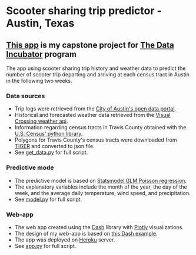 # Scooter sharing trip predictor - Austin, Texas
## [This app](https://scooter-predict.herokuapp.com/) is my capstone project for [The Data Incubator](https://www.thedataincubator.com) program

The app using scooter sharing trip history and weather data to predict the number of scooter trip departing and arriving at each census tract in Austin in the following two weeks.

### Data sources
* Trip logs were retrieved from the [City of Austin's open data portal](https://data.austintexas.gov/Transportation-and-Mobility/Shared-Micromobility-Vehicle-Trips/7d8e-dm7r).
* Historical and forecasted weather data retrieved from the [Visual Crossing weather api](https://www.visualcrossing.com/weather-api).
* Information regarding census tracts in Travis County obtained with the [U.S. Census' python library](https://pypi.org/project/census/).
* Polygons for Travis County's census tracts were downloaded from [TIGER](https://www.census.gov/geographies/mapping-files/time-series/geo/tiger-line-file.html) and converted to json file.
* See [get_data.py](https://github.com/caspior/scooter_predictor/blob/master/get_data.py) for full script.

### Predictive mode
* The predictive model is based on [Statsmodel GLM Poisson regression](https://www.statsmodels.org/stable/glm.html).
* The explanatory variables include the month of the year, the day of the week, and the average daily temperature, wind speed, and precipitation.
* See [model.py](https://github.com/caspior/scooter_predictor/blob/master/model.py) for full script.

### Web-app
* The web app created using the [Dash](https://dash.plotly.com/) library with [Plotly](https://plotly.com/python/) visualizations.
* The design of my web-app is based on [this Dash example](https://github.com/plotly/dash-sample-apps/tree/master/apps/dash-study-browser).
* The app was deployed on [Heroku](https://www.heroku.com/) server.
* See [app.py](https://github.com/caspior/scooter_predictor/blob/master/app.py) for full script.
